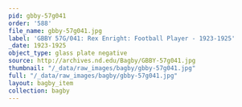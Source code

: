 ```yaml
---
pid: gbby-57g041
order: '588'
file_name: gbby-57g041.jpg
label: 'GBBY 57G/041: Rex Enright: Football Player - 1923-1925'
_date: 1923-1925
object_type: glass plate negative
source: http://archives.nd.edu/Bagby/GBBY-57g041.jpg
thumbnail: "/_data/raw_images/bagby/gbby-57g041.jpg"
full: "/_data/raw_images/bagby/gbby-57g041.jpg"
layout: bagby_item
collection: bagby
---
```

